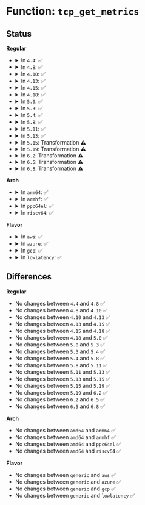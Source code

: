 # Function: <code>tcp_get_metrics</code>

## Status
<b>Regular</b>
<ul>
<li>
<details>
<summary>In <code>4.4</code>: ✅</summary>

```c
struct tcp_metrics_block *tcp_get_metrics(struct sock *sk, struct dst_entry *dst, bool create);
```

**Collision:** Unique Static

**Inline:** No

**Transformation:** False

**Instances:**

```
In net/ipv4/tcp_metrics.c (ffffffff81781c30)
Location: net/ipv4/tcp_metrics.c:318
Inline: False
Direct callers:
  - net/ipv4/tcp_metrics.c:tcp_fetch_timewait_stamp
  - net/ipv4/tcp_metrics.c:tcp_update_metrics
  - net/ipv4/tcp_metrics.c:tcp_update_metrics
  - net/ipv4/tcp_metrics.c:tcp_init_metrics
  - net/ipv4/tcp_metrics.c:tcp_remember_stamp
  - net/ipv4/tcp_metrics.c:tcp_fastopen_cache_get
  - net/ipv4/tcp_metrics.c:tcp_fastopen_cache_set
```
**Symbols:**

```
ffffffff81781c30-ffffffff81781ef7: tcp_get_metrics (STB_LOCAL)
```
</details>
</li>
<li>
<details>
<summary>In <code>4.8</code>: ✅</summary>

```c
struct tcp_metrics_block *tcp_get_metrics(struct sock *sk, struct dst_entry *dst, bool create);
```

**Collision:** Unique Static

**Inline:** No

**Transformation:** False

**Instances:**

```
In net/ipv4/tcp_metrics.c (ffffffff817ef0f0)
Location: net/ipv4/tcp_metrics.c:318
Inline: False
Direct callers:
  - net/ipv4/tcp_metrics.c:tcp_fastopen_cache_set
  - net/ipv4/tcp_metrics.c:tcp_fastopen_cache_get
  - net/ipv4/tcp_metrics.c:tcp_remember_stamp
  - net/ipv4/tcp_metrics.c:tcp_fetch_timewait_stamp
  - net/ipv4/tcp_metrics.c:tcp_init_metrics
  - net/ipv4/tcp_metrics.c:tcp_update_metrics
  - net/ipv4/tcp_metrics.c:tcp_update_metrics
```
**Symbols:**

```
ffffffff817ef0f0-ffffffff817ef3bb: tcp_get_metrics (STB_LOCAL)
```
</details>
</li>
<li>
<details>
<summary>In <code>4.10</code>: ✅</summary>

```c
struct tcp_metrics_block *tcp_get_metrics(struct sock *sk, struct dst_entry *dst, bool create);
```

**Collision:** Unique Static

**Inline:** No

**Transformation:** False

**Instances:**

```
In net/ipv4/tcp_metrics.c (ffffffff8181f940)
Location: net/ipv4/tcp_metrics.c:318
Inline: False
Direct callers:
  - net/ipv4/tcp_metrics.c:tcp_fastopen_cache_set
  - net/ipv4/tcp_metrics.c:tcp_fastopen_cache_get
  - net/ipv4/tcp_metrics.c:tcp_remember_stamp
  - net/ipv4/tcp_metrics.c:tcp_fetch_timewait_stamp
  - net/ipv4/tcp_metrics.c:tcp_init_metrics
  - net/ipv4/tcp_metrics.c:tcp_update_metrics
  - net/ipv4/tcp_metrics.c:tcp_update_metrics
```
**Symbols:**

```
ffffffff8181f940-ffffffff8181fc0b: tcp_get_metrics (STB_LOCAL)
```
</details>
</li>
<li>
<details>
<summary>In <code>4.13</code>: ✅</summary>

```c
struct tcp_metrics_block *tcp_get_metrics(struct sock *sk, struct dst_entry *dst, bool create);
```

**Collision:** Unique Static

**Inline:** No

**Transformation:** False

**Instances:**

```
In net/ipv4/tcp_metrics.c (ffffffff8183f5b0)
Location: net/ipv4/tcp_metrics.c:272
Inline: False
Direct callers:
  - net/ipv4/tcp_metrics.c:tcp_fastopen_cache_set
  - net/ipv4/tcp_metrics.c:tcp_fastopen_cache_get
  - net/ipv4/tcp_metrics.c:tcp_init_metrics
  - net/ipv4/tcp_metrics.c:tcp_update_metrics
  - net/ipv4/tcp_metrics.c:tcp_update_metrics
```
**Symbols:**

```
ffffffff8183f5b0-ffffffff8183f890: tcp_get_metrics (STB_LOCAL)
```
</details>
</li>
<li>
<details>
<summary>In <code>4.15</code>: ✅</summary>

```c
struct tcp_metrics_block *tcp_get_metrics(struct sock *sk, struct dst_entry *dst, bool create);
```

**Collision:** Unique Static

**Inline:** No

**Transformation:** False

**Instances:**

```
In net/ipv4/tcp_metrics.c (ffffffff818bf890)
Location: net/ipv4/tcp_metrics.c:271
Inline: False
Direct callers:
  - net/ipv4/tcp_metrics.c:tcp_fastopen_cache_set
  - net/ipv4/tcp_metrics.c:tcp_fastopen_cache_get
  - net/ipv4/tcp_metrics.c:tcp_init_metrics
  - net/ipv4/tcp_metrics.c:tcp_update_metrics
  - net/ipv4/tcp_metrics.c:tcp_update_metrics
```
**Symbols:**

```
ffffffff818bf890-ffffffff818bfb70: tcp_get_metrics (STB_LOCAL)
```
</details>
</li>
<li>
<details>
<summary>In <code>4.18</code>: ✅</summary>

```c
struct tcp_metrics_block *tcp_get_metrics(struct sock *sk, struct dst_entry *dst, bool create);
```

**Collision:** Unique Static

**Inline:** No

**Transformation:** False

**Instances:**

```
In net/ipv4/tcp_metrics.c (ffffffff81915470)
Location: net/ipv4/tcp_metrics.c:271
Inline: False
Direct callers:
  - net/ipv4/tcp_metrics.c:tcp_fastopen_cache_set
  - net/ipv4/tcp_metrics.c:tcp_fastopen_cache_get
  - net/ipv4/tcp_metrics.c:tcp_init_metrics
  - net/ipv4/tcp_metrics.c:tcp_update_metrics
  - net/ipv4/tcp_metrics.c:tcp_update_metrics
```
**Symbols:**

```
ffffffff81915470-ffffffff8191572d: tcp_get_metrics (STB_LOCAL)
```
</details>
</li>
<li>
<details>
<summary>In <code>5.0</code>: ✅</summary>

```c
struct tcp_metrics_block *tcp_get_metrics(struct sock *sk, struct dst_entry *dst, bool create);
```

**Collision:** Unique Static

**Inline:** No

**Transformation:** False

**Instances:**

```
In net/ipv4/tcp_metrics.c (ffffffff81943c20)
Location: net/ipv4/tcp_metrics.c:271
Inline: False
Direct callers:
  - net/ipv4/tcp_metrics.c:tcp_fastopen_cache_set
  - net/ipv4/tcp_metrics.c:tcp_fastopen_cache_get
  - net/ipv4/tcp_metrics.c:tcp_init_metrics
  - net/ipv4/tcp_metrics.c:tcp_update_metrics
  - net/ipv4/tcp_metrics.c:tcp_update_metrics
```
**Symbols:**

```
ffffffff81943c20-ffffffff81943edd: tcp_get_metrics (STB_LOCAL)
```
</details>
</li>
<li>
<details>
<summary>In <code>5.3</code>: ✅</summary>

```c
struct tcp_metrics_block *tcp_get_metrics(struct sock *sk, struct dst_entry *dst, bool create);
```

**Collision:** Unique Static

**Inline:** No

**Transformation:** False

**Instances:**

```
In net/ipv4/tcp_metrics.c (ffffffff819a8050)
Location: net/ipv4/tcp_metrics.c:271
Inline: False
Direct callers:
  - net/ipv4/tcp_metrics.c:tcp_fastopen_cache_set
  - net/ipv4/tcp_metrics.c:tcp_fastopen_cache_get
  - net/ipv4/tcp_metrics.c:tcp_init_metrics
  - net/ipv4/tcp_metrics.c:tcp_update_metrics
  - net/ipv4/tcp_metrics.c:tcp_update_metrics
```
**Symbols:**

```
ffffffff819a8050-ffffffff819a8317: tcp_get_metrics (STB_LOCAL)
```
</details>
</li>
<li>
<details>
<summary>In <code>5.4</code>: ✅</summary>

```c
struct tcp_metrics_block *tcp_get_metrics(struct sock *sk, struct dst_entry *dst, bool create);
```

**Collision:** Unique Static

**Inline:** No

**Transformation:** False

**Instances:**

```
In net/ipv4/tcp_metrics.c (ffffffff819de340)
Location: net/ipv4/tcp_metrics.c:271
Inline: False
Direct callers:
  - net/ipv4/tcp_metrics.c:tcp_fastopen_cache_set
  - net/ipv4/tcp_metrics.c:tcp_fastopen_cache_get
  - net/ipv4/tcp_metrics.c:tcp_init_metrics
  - net/ipv4/tcp_metrics.c:tcp_update_metrics
  - net/ipv4/tcp_metrics.c:tcp_update_metrics
```
**Symbols:**

```
ffffffff819de340-ffffffff819de60a: tcp_get_metrics (STB_LOCAL)
```
</details>
</li>
<li>
<details>
<summary>In <code>5.8</code>: ✅</summary>

```c
struct tcp_metrics_block *tcp_get_metrics(struct sock *sk, struct dst_entry *dst, bool create);
```

**Collision:** Unique Static

**Inline:** No

**Transformation:** False

**Instances:**

```
In net/ipv4/tcp_metrics.c (ffffffff81acc5a0)
Location: net/ipv4/tcp_metrics.c:271
Inline: False
Direct callers:
  - net/ipv4/tcp_metrics.c:tcp_fastopen_cache_set
  - net/ipv4/tcp_metrics.c:tcp_fastopen_cache_get
  - net/ipv4/tcp_metrics.c:tcp_init_metrics
  - net/ipv4/tcp_metrics.c:tcp_update_metrics
  - net/ipv4/tcp_metrics.c:tcp_update_metrics
```
**Symbols:**

```
ffffffff81acc5a0-ffffffff81acc71f: tcp_get_metrics (STB_LOCAL)
```
</details>
</li>
<li>
<details>
<summary>In <code>5.11</code>: ✅</summary>

```c
struct tcp_metrics_block *tcp_get_metrics(struct sock *sk, struct dst_entry *dst, bool create);
```

**Collision:** Unique Static

**Inline:** No

**Transformation:** False

**Instances:**

```
In net/ipv4/tcp_metrics.c (ffffffff81ad8570)
Location: net/ipv4/tcp_metrics.c:271
Inline: False
Direct callers:
  - net/ipv4/tcp_metrics.c:tcp_fastopen_cache_set
  - net/ipv4/tcp_metrics.c:tcp_fastopen_cache_get
  - net/ipv4/tcp_metrics.c:tcp_init_metrics
  - net/ipv4/tcp_metrics.c:tcp_update_metrics
  - net/ipv4/tcp_metrics.c:tcp_update_metrics
```
**Symbols:**

```
ffffffff81ad8570-ffffffff81ad86ef: tcp_get_metrics (STB_LOCAL)
```
</details>
</li>
<li>
<details>
<summary>In <code>5.13</code>: ✅</summary>

```c
struct tcp_metrics_block *tcp_get_metrics(struct sock *sk, struct dst_entry *dst, bool create);
```

**Collision:** Unique Static

**Inline:** No

**Transformation:** False

**Instances:**

```
In net/ipv4/tcp_metrics.c (ffffffff81ac3300)
Location: net/ipv4/tcp_metrics.c:271
Inline: False
Direct callers:
  - net/ipv4/tcp_metrics.c:tcp_fastopen_cache_set
  - net/ipv4/tcp_metrics.c:tcp_fastopen_cache_get
  - net/ipv4/tcp_metrics.c:tcp_init_metrics
  - net/ipv4/tcp_metrics.c:tcp_update_metrics
  - net/ipv4/tcp_metrics.c:tcp_update_metrics
```
**Symbols:**

```
ffffffff81ac3300-ffffffff81ac35fd: tcp_get_metrics (STB_LOCAL)
```
</details>
</li>
<li>
<details>
<summary>In <code>5.15</code>: Transformation ⚠️</summary>

```c
struct tcp_metrics_block *tcp_get_metrics(struct sock *sk, struct dst_entry *dst, bool create);
```

**Collision:** Unique Static

**Inline:** No

**Transformation:** True

**Instances:**

```
In net/ipv4/tcp_metrics.c (0)
Location: net/ipv4/tcp_metrics.c:271
Inline: False
Direct callers:
  - net/ipv4/tcp_metrics.c:tcp_fastopen_cache_set
  - net/ipv4/tcp_metrics.c:tcp_fastopen_cache_get
  - net/ipv4/tcp_metrics.c:tcp_init_metrics
  - net/ipv4/tcp_metrics.c:tcp_update_metrics
  - net/ipv4/tcp_metrics.c:tcp_update_metrics
```
**Symbols:**

```
ffffffff81b817f0-ffffffff81b81b03: tcp_get_metrics (STB_LOCAL)
ffffffff81d3bddd-ffffffff81d3bdfd: tcp_get_metrics.cold (STB_LOCAL)
```
</details>
</li>
<li>
<details>
<summary>In <code>5.19</code>: Transformation ⚠️</summary>

```c
struct tcp_metrics_block *tcp_get_metrics(struct sock *sk, struct dst_entry *dst, bool create);
```

**Collision:** Unique Static

**Inline:** No

**Transformation:** True

**Instances:**

```
In net/ipv4/tcp_metrics.c (0)
Location: net/ipv4/tcp_metrics.c:271
Inline: False
Direct callers:
  - net/ipv4/tcp_metrics.c:tcp_fastopen_cache_set
  - net/ipv4/tcp_metrics.c:tcp_fastopen_cache_get
  - net/ipv4/tcp_metrics.c:tcp_init_metrics
  - net/ipv4/tcp_metrics.c:tcp_update_metrics
  - net/ipv4/tcp_metrics.c:tcp_update_metrics
```
**Symbols:**

```
ffffffff81d11bf0-ffffffff81d11f48: tcp_get_metrics (STB_LOCAL)
ffffffff81f08600-ffffffff81f08621: tcp_get_metrics.cold (STB_LOCAL)
```
</details>
</li>
<li>
<details>
<summary>In <code>6.2</code>: Transformation ⚠️</summary>

```c
struct tcp_metrics_block *tcp_get_metrics(struct sock *sk, struct dst_entry *dst, bool create);
```

**Collision:** Unique Static

**Inline:** No

**Transformation:** True

**Instances:**

```
In net/ipv4/tcp_metrics.c (0)
Location: net/ipv4/tcp_metrics.c:271
Inline: False
Direct callers:
  - net/ipv4/tcp_metrics.c:tcp_fastopen_cache_set
  - net/ipv4/tcp_metrics.c:tcp_fastopen_cache_get
  - net/ipv4/tcp_metrics.c:tcp_init_metrics
  - net/ipv4/tcp_metrics.c:tcp_update_metrics
  - net/ipv4/tcp_metrics.c:tcp_update_metrics
```
**Symbols:**

```
ffffffff81ed79c0-ffffffff81ed7d18: tcp_get_metrics (STB_LOCAL)
ffffffff820b00a1-ffffffff820b00c2: tcp_get_metrics.cold (STB_LOCAL)
```
</details>
</li>
<li>
<details>
<summary>In <code>6.5</code>: Transformation ⚠️</summary>

```c
struct tcp_metrics_block *tcp_get_metrics(struct sock *sk, struct dst_entry *dst, bool create);
```

**Collision:** Unique Static

**Inline:** No

**Transformation:** True

**Instances:**

```
In net/ipv4/tcp_metrics.c (0)
Location: net/ipv4/tcp_metrics.c:291
Inline: False
Direct callers:
  - net/ipv4/tcp_metrics.c:tcp_fastopen_cache_set
  - net/ipv4/tcp_metrics.c:tcp_fastopen_cache_get
  - net/ipv4/tcp_metrics.c:tcp_init_metrics
  - net/ipv4/tcp_metrics.c:tcp_update_metrics
  - net/ipv4/tcp_metrics.c:tcp_update_metrics
```
**Symbols:**

```
ffffffff81f36620-ffffffff81f3697a: tcp_get_metrics (STB_LOCAL)
ffffffff82131314-ffffffff82131335: tcp_get_metrics.cold (STB_LOCAL)
```
</details>
</li>
<li>
<details>
<summary>In <code>6.8</code>: Transformation ⚠️</summary>

```c
struct tcp_metrics_block *tcp_get_metrics(struct sock *sk, struct dst_entry *dst, bool create);
```

**Collision:** Unique Static

**Inline:** No

**Transformation:** True

**Instances:**

```
In net/ipv4/tcp_metrics.c (0)
Location: net/ipv4/tcp_metrics.c:291
Inline: False
Direct callers:
  - net/ipv4/tcp_metrics.c:tcp_fastopen_cache_set
  - net/ipv4/tcp_metrics.c:tcp_fastopen_cache_get
  - net/ipv4/tcp_metrics.c:tcp_init_metrics
  - net/ipv4/tcp_metrics.c:tcp_update_metrics
  - net/ipv4/tcp_metrics.c:tcp_update_metrics
```
**Symbols:**

```
ffffffff81ffc8c0-ffffffff81ffca9e: tcp_get_metrics (STB_LOCAL)
ffffffff82212c5b-ffffffff82212c79: tcp_get_metrics.cold (STB_LOCAL)
```
</details>
</li>
</ul>
<b>Arch</b>
<ul>
<li>
<details>
<summary>In <code>arm64</code>: ✅</summary>

```c
struct tcp_metrics_block *tcp_get_metrics(struct sock *sk, struct dst_entry *dst, bool create);
```

**Collision:** Unique Static

**Inline:** No

**Transformation:** False

**Instances:**

```
In net/ipv4/tcp_metrics.c (ffff800010c92790)
Location: net/ipv4/tcp_metrics.c:271
Inline: False
Direct callers:
  - net/ipv4/tcp_metrics.c:tcp_fastopen_cache_set
  - net/ipv4/tcp_metrics.c:tcp_fastopen_cache_get
  - net/ipv4/tcp_metrics.c:tcp_init_metrics
  - net/ipv4/tcp_metrics.c:tcp_update_metrics
  - net/ipv4/tcp_metrics.c:tcp_update_metrics
```
**Symbols:**

```
ffff800010c92790-ffff800010c92a88: tcp_get_metrics (STB_LOCAL)
```
</details>
</li>
<li>
<details>
<summary>In <code>armhf</code>: ✅</summary>

```c
struct tcp_metrics_block *tcp_get_metrics(struct sock *sk, struct dst_entry *dst, bool create);
```

**Collision:** Unique Static

**Inline:** No

**Transformation:** False

**Instances:**

```
In net/ipv4/tcp_metrics.c (c0da11b4)
Location: net/ipv4/tcp_metrics.c:271
Inline: False
Direct callers:
  - net/ipv4/tcp_metrics.c:tcp_fastopen_cache_set
  - net/ipv4/tcp_metrics.c:tcp_fastopen_cache_get
  - net/ipv4/tcp_metrics.c:tcp_init_metrics
  - net/ipv4/tcp_metrics.c:tcp_update_metrics
  - net/ipv4/tcp_metrics.c:tcp_update_metrics
```
**Symbols:**

```
c0da11b4-c0da1464: tcp_get_metrics (STB_LOCAL)
```
</details>
</li>
<li>
<details>
<summary>In <code>ppc64el</code>: ✅</summary>

```c
struct tcp_metrics_block *tcp_get_metrics(struct sock *sk, struct dst_entry *dst, bool create);
```

**Collision:** Unique Static

**Inline:** No

**Transformation:** False

**Instances:**

```
In net/ipv4/tcp_metrics.c (c000000000da17c0)
Location: net/ipv4/tcp_metrics.c:271
Inline: False
Direct callers:
  - net/ipv4/tcp_metrics.c:tcp_fastopen_cache_set
  - net/ipv4/tcp_metrics.c:tcp_fastopen_cache_get
  - net/ipv4/tcp_metrics.c:tcp_init_metrics
  - net/ipv4/tcp_metrics.c:tcp_update_metrics
  - net/ipv4/tcp_metrics.c:tcp_update_metrics
```
**Symbols:**

```
c000000000da17c0-c000000000da1b04: tcp_get_metrics (STB_LOCAL)
```
</details>
</li>
<li>
<details>
<summary>In <code>riscv64</code>: ✅</summary>

```c
struct tcp_metrics_block *tcp_get_metrics(struct sock *sk, struct dst_entry *dst, bool create);
```

**Collision:** Unique Static

**Inline:** No

**Transformation:** False

**Instances:**

```
In net/ipv4/tcp_metrics.c (ffffffe0007f15fa)
Location: net/ipv4/tcp_metrics.c:271
Inline: False
Direct callers:
  - net/ipv4/tcp_metrics.c:tcp_fastopen_cache_set
  - net/ipv4/tcp_metrics.c:tcp_fastopen_cache_get
  - net/ipv4/tcp_metrics.c:tcp_init_metrics
  - net/ipv4/tcp_metrics.c:tcp_update_metrics
  - net/ipv4/tcp_metrics.c:tcp_update_metrics
```
**Symbols:**

```
ffffffe0007f15fa-ffffffe0007f1866: tcp_get_metrics (STB_LOCAL)
```
</details>
</li>
</ul>
<b>Flavor</b>
<ul>
<li>
<details>
<summary>In <code>aws</code>: ✅</summary>

```c
struct tcp_metrics_block *tcp_get_metrics(struct sock *sk, struct dst_entry *dst, bool create);
```

**Collision:** Unique Static

**Inline:** No

**Transformation:** False

**Instances:**

```
In net/ipv4/tcp_metrics.c (ffffffff8197e1b0)
Location: net/ipv4/tcp_metrics.c:271
Inline: False
Direct callers:
  - net/ipv4/tcp_metrics.c:tcp_fastopen_cache_set
  - net/ipv4/tcp_metrics.c:tcp_fastopen_cache_get
  - net/ipv4/tcp_metrics.c:tcp_init_metrics
  - net/ipv4/tcp_metrics.c:tcp_update_metrics
  - net/ipv4/tcp_metrics.c:tcp_update_metrics
```
**Symbols:**

```
ffffffff8197e1b0-ffffffff8197e47a: tcp_get_metrics (STB_LOCAL)
```
</details>
</li>
<li>
<details>
<summary>In <code>azure</code>: ✅</summary>

```c
struct tcp_metrics_block *tcp_get_metrics(struct sock *sk, struct dst_entry *dst, bool create);
```

**Collision:** Unique Static

**Inline:** No

**Transformation:** False

**Instances:**

```
In net/ipv4/tcp_metrics.c (ffffffff81937c70)
Location: net/ipv4/tcp_metrics.c:271
Inline: False
Direct callers:
  - net/ipv4/tcp_metrics.c:tcp_fastopen_cache_set
  - net/ipv4/tcp_metrics.c:tcp_fastopen_cache_get
  - net/ipv4/tcp_metrics.c:tcp_init_metrics
  - net/ipv4/tcp_metrics.c:tcp_update_metrics
  - net/ipv4/tcp_metrics.c:tcp_update_metrics
```
**Symbols:**

```
ffffffff81937c70-ffffffff81937f3a: tcp_get_metrics (STB_LOCAL)
```
</details>
</li>
<li>
<details>
<summary>In <code>gcp</code>: ✅</summary>

```c
struct tcp_metrics_block *tcp_get_metrics(struct sock *sk, struct dst_entry *dst, bool create);
```

**Collision:** Unique Static

**Inline:** No

**Transformation:** False

**Instances:**

```
In net/ipv4/tcp_metrics.c (ffffffff819e8980)
Location: net/ipv4/tcp_metrics.c:271
Inline: False
Direct callers:
  - net/ipv4/tcp_metrics.c:tcp_fastopen_cache_set
  - net/ipv4/tcp_metrics.c:tcp_fastopen_cache_get
  - net/ipv4/tcp_metrics.c:tcp_init_metrics
  - net/ipv4/tcp_metrics.c:tcp_update_metrics
  - net/ipv4/tcp_metrics.c:tcp_update_metrics
```
**Symbols:**

```
ffffffff819e8980-ffffffff819e8c4a: tcp_get_metrics (STB_LOCAL)
```
</details>
</li>
<li>
<details>
<summary>In <code>lowlatency</code>: ✅</summary>

```c
struct tcp_metrics_block *tcp_get_metrics(struct sock *sk, struct dst_entry *dst, bool create);
```

**Collision:** Unique Static

**Inline:** No

**Transformation:** False

**Instances:**

```
In net/ipv4/tcp_metrics.c (ffffffff819f26e0)
Location: net/ipv4/tcp_metrics.c:271
Inline: False
Direct callers:
  - net/ipv4/tcp_metrics.c:tcp_fastopen_cache_set
  - net/ipv4/tcp_metrics.c:tcp_fastopen_cache_get
  - net/ipv4/tcp_metrics.c:tcp_init_metrics
  - net/ipv4/tcp_metrics.c:tcp_update_metrics
  - net/ipv4/tcp_metrics.c:tcp_update_metrics
```
**Symbols:**

```
ffffffff819f26e0-ffffffff819f29aa: tcp_get_metrics (STB_LOCAL)
```
</details>
</li>
</ul>

## Differences
<b>Regular</b>
<ul>
<li>
No changes between <code>4.4</code> and <code>4.8</code> ✅
</li>
<li>
No changes between <code>4.8</code> and <code>4.10</code> ✅
</li>
<li>
No changes between <code>4.10</code> and <code>4.13</code> ✅
</li>
<li>
No changes between <code>4.13</code> and <code>4.15</code> ✅
</li>
<li>
No changes between <code>4.15</code> and <code>4.18</code> ✅
</li>
<li>
No changes between <code>4.18</code> and <code>5.0</code> ✅
</li>
<li>
No changes between <code>5.0</code> and <code>5.3</code> ✅
</li>
<li>
No changes between <code>5.3</code> and <code>5.4</code> ✅
</li>
<li>
No changes between <code>5.4</code> and <code>5.8</code> ✅
</li>
<li>
No changes between <code>5.8</code> and <code>5.11</code> ✅
</li>
<li>
No changes between <code>5.11</code> and <code>5.13</code> ✅
</li>
<li>
No changes between <code>5.13</code> and <code>5.15</code> ✅
</li>
<li>
No changes between <code>5.15</code> and <code>5.19</code> ✅
</li>
<li>
No changes between <code>5.19</code> and <code>6.2</code> ✅
</li>
<li>
No changes between <code>6.2</code> and <code>6.5</code> ✅
</li>
<li>
No changes between <code>6.5</code> and <code>6.8</code> ✅
</li>
</ul>
<b>Arch</b>
<ul>
<li>
No changes between <code>amd64</code> and <code>arm64</code> ✅
</li>
<li>
No changes between <code>amd64</code> and <code>armhf</code> ✅
</li>
<li>
No changes between <code>amd64</code> and <code>ppc64el</code> ✅
</li>
<li>
No changes between <code>amd64</code> and <code>riscv64</code> ✅
</li>
</ul>
<b>Flavor</b>
<ul>
<li>
No changes between <code>generic</code> and <code>aws</code> ✅
</li>
<li>
No changes between <code>generic</code> and <code>azure</code> ✅
</li>
<li>
No changes between <code>generic</code> and <code>gcp</code> ✅
</li>
<li>
No changes between <code>generic</code> and <code>lowlatency</code> ✅
</li>
</ul>
